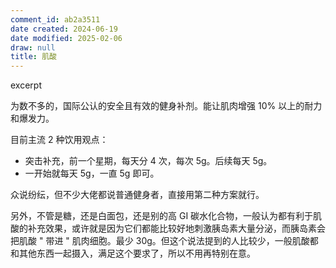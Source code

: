```yaml
---
comment_id: ab2a3511
date created: 2024-06-19
date modified: 2025-02-06
draw: null
title: 肌酸
---
```

excerpt

<!-- more -->

为数不多的，国际公认的安全且有效的健身补剂。能让肌肉增强 10% 以上的耐力和爆发力。

目前主流 2 种饮用观点：

- 突击补充，前一个星期，每天分 4 次，每次 5g。后续每天 5g。
- 一开始就每天 5g，一直 5g 即可。

众说纷纭，但不少大佬都说普通健身者，直接用第二种方案就行。

另外，不管是糖，还是白面包，还是别的高 GI 碳水化合物，一般认为都有利于肌酸的补充效果，或许就是因为它们都能比较好地刺激胰岛素大量分泌，而胰岛素会把肌酸 " 带进 " 肌肉细胞。最少 30g。但这个说法提到的人比较少，一般肌酸都和其他东西一起摄入，满足这个要求了，所以不用再特别在意。
